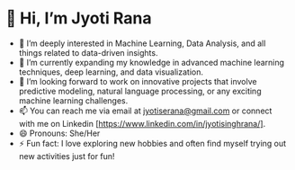 # 👋 Hi, I’m Jyoti Rana

- 👀 I’m deeply interested in Machine Learning, Data Analysis, and all things related to data-driven insights.
- 🌱 I’m currently expanding my knowledge in advanced machine learning techniques, deep learning, and data visualization.
- 💞️ I’m looking forward to work on innovative projects that involve predictive modeling, natural language processing, or any exciting machine learning challenges.
- 📫 You can reach me via email at jyotiserana@gmail.com or connect with me on Linkedin [https://www.linkedin.com/in/jyotisinghrana/].
- 😄 Pronouns: She/Her
- ⚡ Fun fact: I love exploring new hobbies and often find myself trying out new activities just for fun!
